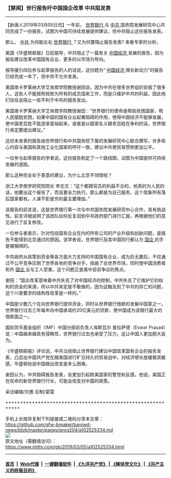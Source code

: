 ### 【禁闻】世行报告吁中国国企改革 中共阻发表
------------------------

<div class="post_content">
 <p>
  【新唐人2019年03月05日讯】一年前，
  <a href="https://www.ntdtv.com/gb/世界银行.htm">
   世界银行
  </a>
  与
  <a href="https://www.ntdtv.com/gb/中共.htm">
   中共
  </a>
  国务院发展研究中心共同完成了一份报告，试图为中国可持续发展提供建议，但中共阻止这份报告发表。
 </p>
 <p>
  那么，
  <a href="https://www.ntdtv.com/gb/中共.htm">
   中共
  </a>
  为何能左右
  <a href="https://www.ntdtv.com/gb/世界银行.htm">
   世界银行
  </a>
  ？又为何要阻止报告发表? 来看专家的分析。
 </p>
 <p>
  美国《华盛顿邮报》日前报导，中共阻止了一篇有关
  <a href="https://www.ntdtv.com/gb/中国经济.htm">
   中国经济
  </a>
  发展的报告，因为报告建议改革中国国有企业、更多的以市场为导向。
 </p>
 <p>
  报导援引四位参与起草报告的人的话说，这份题为“
  <a href="https://www.ntdtv.com/gb/中国经济.htm">
   中国经济
  </a>
  增长新动力”的报告已经完成一年了，但中共不允许发表。
 </p>
 <p>
  美国南卡罗莱纳大学艾肯商学院教授谢田说，因为中共在很多世界组织安插了很多人，这些人不能按照规矩为所有的成员国来工作，而是只维护中共的利益，因此他们往往会阻止一些不利于中共的报告发出。
 </p>
 <p>
  美国南卡罗莱纳大学艾肯商学院教授谢田：“世界银行的使命是帮助贫困国家、帮人民摆脱贫困，如果中国的国有企业起著阻碍的作用，使得中国经济不能够发展，使中国老百姓不能逐渐富裕起来，或者是以国家名义跟老百姓在争利的话，世界银行肯定要提出建议。”
 </p>
 <p>
  这份未发表的报告由世界银行和中共国务院下属的发展研究中心联合撰写，许多核心内容与美国和其他工业化国家的呼吁一致，建议中共使贸易惯例更加公平。
 </p>
 <p>
  一位参与起草报告的学者说，这份报告制定了一个路线图，试图为中国提供可持续发展的道路。
 </p>
 <p>
  那么这种完全处于善意的建议，为什么北京不领情呢？
 </p>
 <p>
  浙江大学商学研究院院长 李志文：“这个都跟官员的利益不合的，他真的为人民的话，他要出这个报告了，而且要全力执行。那么都是为自己服务，这个现象所有落后国家都有。人谋不彰是穷的最主要理由。”
 </p>
 <p>
  该报告的前言说，这是世界银行第一次与中共国务院发展研究中心合作，具有挑战性。前言详细说明了该团队如何反复回到中共政府部门进行汇报，再根据他们的意见进行了反复修改。
 </p>
 <p>
  一位参与者表示，针对包括国有企业在内的所有公司的产业升级和创新问题，是报告不能得到北京通过的原因。该学者说，世界银行及其中国同行都认为
  <a href="https://www.ntdtv.com/gb/国企.htm">
   国企
  </a>
  的手是被捆绑的。
 </p>
 <p>
  中共政府从政策到资金等各方面大力支持的中国国有企业，成为巨无霸后，不仅通过不公平竞争压倒了世界各地的竞争对手，扭曲了全世界市场，同时使中国消费者和外
  <a href="https://www.ntdtv.com/gb/国企.htm">
   国企
  </a>
  业与工人受害。这个问题正是美中目前争议的焦点。
 </p>
 <p>
  谢田：“国企改革意味着中共失去了对中国经济的控制，中共失去了它维护它的权利的资金的来源，所以中共肯定是不敢做的，因为这触及到了中共的存亡的问题，这个川普要求的结构性改革是一样的。”
 </p>
 <p>
  中国是少数几个在向世界银行提供资金，同时从世界银行借款的发展中国家之一。世界银行过去三年每年向中国承诺约20亿美元的贷款，使中国成为该银行最大的借款国之一。
 </p>
 <p>
  国际货币基金组织（IMF）中国分部前负责人埃斯瓦尔 普拉萨德（Eswar Prasad）说：中国越来越具有侵略性，世界银行过去也承受了压力，这让中国人更加胆大妄为。
 </p>
 <p>
  《华盛顿邮报》评论说，中共当局阻止世界银行建议中国改革国有企业的报告发表，凸显出中国共产党在跟美国进行旷日持久的贸易战中，对经济增长放缓极其敏感，华盛顿劝说中国做出改变是多么困难。
 </p>
 <p>
  谢田认为，中共阻碍报告发表，会更加引起欧美国家的警觉和反感。他说，美国正在任命的新世界银行行长，可能会改变对中国的政策。
 </p>
 <p>
  采访编辑/刘惠 后制/葛雷
 </p>
 <p>
 </p>
 <div class="single_ad">
 </div>
</div>

+++++++++++++++++++++++++++++++++++++++++++++++++++++++++++<br/><br/>
手机上长按并复制下列链接或二维码分享本文章：<br/>
https://github.com/gfw-breaker/banned-news/blob/master/pages/prog204/a102525334.md <br/>
<a href='https://github.com/gfw-breaker/banned-news/blob/master/pages/prog204/a102525334.md'><img src='https://github.com/gfw-breaker/banned-news/blob/master/pages/prog204/a102525334.md.png'/></a> <br/>
原文地址（需翻墙访问）：https://www.ntdtv.com/gb/2019/03/05/a102525334.html


------------------------
#### [首页](https://github.com/gfw-breaker/banned-news/blob/master/README.md) &nbsp;|&nbsp; [Web代理](https://github.com/labour-camp/helloworld) &nbsp;|&nbsp; [一键翻墙软件](https://github.com/gfw-breaker/nogfw/blob/master/README.md) &nbsp;| [《九评共产党》](https://github.com/gfw-breaker/9ping.md/blob/master/README.md#九评之一评共产党是什么) | [《解体党文化》](https://github.com/gfw-breaker/jtdwh.md/blob/master/README.md) | [《共产主义的终极目的》](https://github.com/gfw-breaker/gczydzjmd.md/blob/master/README.md)

